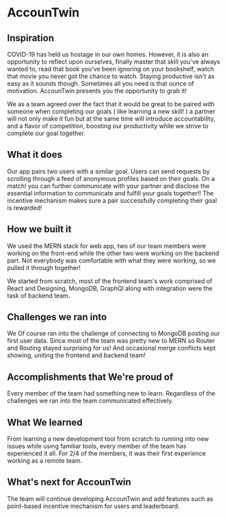 # AccounTwin

## Inspiration
COVID-19 has held us hostage in our own homes. However, it is also an opportunity to reflect upon ourselves, finally master that skill you've always wanted to, read that book you've been ignoring on your bookshelf, watch that movie you never got the chance to watch. Staying productive isn't as easy as it sounds though. Sometimes all you need is that ounce of motivation. AccounTwin presents you the opportunity to grab it!

We as a team agreed over the fact that it would be great to be paired with someone 
when completing our goals ( like learning a new skill! ) a partner will not only 
make it fun but at the same time will introduce accountability, and a flavor 
of competition, boosting our productivity while we strive to complete our goal together.

## What it does

Our app pairs two users with a similar goal.
Users can send requests by scrolling through a feed of anonymous profiles based on their goals.
On a match! you can further communicate with your partner and disclose the essential information to 
communicate and fulfill your goals together!!
The incentive mechanism makes sure a pair successfully completing their goal is rewarded!

## How we built it

We used the MERN stack for web app, two of our team members were working on the front-end while the
other two were working on the backend part. Not everybody was comfortable with what they were working, so 
we pulled it through together!

We started from scratch, most of the frontend team's work comprised of React and Designing, MongoDB, GraphQl along with integration were the task of backend team.

## Challenges we ran into

We Of course ran into the challenge of connecting to MongoDB posting our first user data.
Since most of the team was pretty new to MERN so Router and Routing stayed surprising for us!
And occasional merge conflicts kept showing, uniting the frontend and backend team!

## Accomplishments that We're proud of
Every member of the team had something new to learn. Regardless of the challenges we ran into the team communicated effectively.
## What We learned
From learning a new development tool from scratch to running into new issues while using familiar tools, every member of the team has experienced it all. For 2/4 of the members, it was their first experience working as a remote team.
## What's next for AccounTwin
The team will continue developing AccounTwin and add features such as point-based incentive mechanism for users and leaderboard. 
